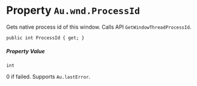# Property `Au.wnd.ProcessId`

Gets native process id of this window. Calls API `GetWindowThreadProcessId`.

```
public int ProcessId { get; }
```

##### Property Value

`int`

0 if failed. Supports `Au.lastError`.
